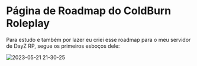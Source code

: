 # Página de Roadmap do ColdBurn Roleplay

Para estudo e também por lazer eu criei esse roadmap para o meu servidor de DayZ RP, segue os primeiros esboços dele:

![2023-05-21 21-30-25](https://github.com/ricardocarvalhodacosta/roadmap-coldburnroleplay/assets/115588683/33ccb020-ccd0-40c4-83ed-2bb6f433fc68)
